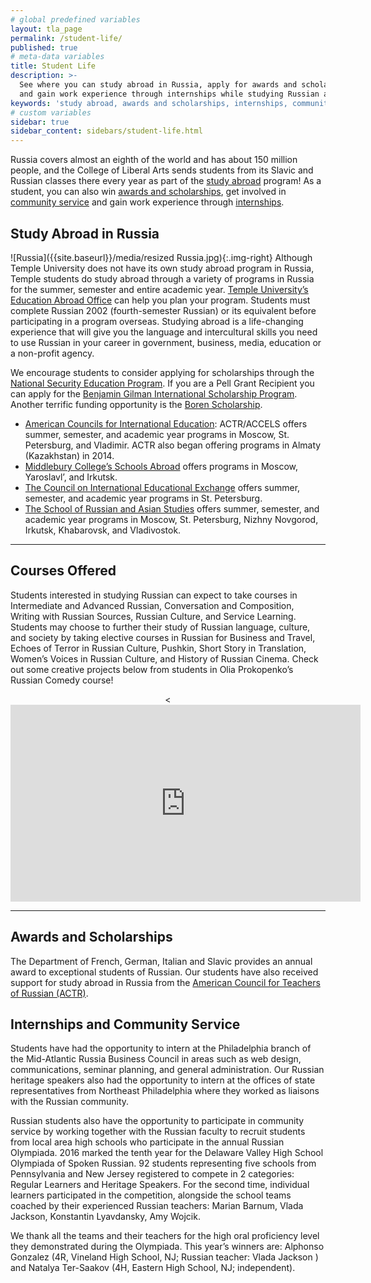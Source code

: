 ```yaml
---
# global predefined variables
layout: tla_page
permalink: /student-life/
published: true
# meta-data variables
title: Student Life
description: >-
  See where you can study abroad in Russia, apply for awards and scholarships, get involved in community service, 
  and gain work experience through internships while studying Russian at Temple University’s College of Liberal Arts.
keywords: 'study abroad, awards and scholarships, internships, community service'
# custom variables
sidebar: true
sidebar_content: sidebars/student-life.html 
---
```

Russia covers almost an eighth of the world and has about 150 million people, and the College of Liberal Arts sends students from its Slavic and Russian classes there every year as part of the [study abroad](#study-abroad-in-russia) program! As a student, you can also win [awards and scholarships](#awards-and-scholarships), get involved in [community service](#internships-and-community-service) and gain work experience through [internships](#internships-and-community-service).

## Study Abroad in Russia
![Russia]({{site.baseurl}}/media/resized Russia.jpg){:.img-right}
Although Temple University does not have its own study abroad program in Russia, Temple students do study abroad through a variety of programs in Russia for the summer, semester and entire academic year. [Temple University’s Education Abroad Office](http://studyabroad.temple.edu/) can help you plan your program. Students must complete Russian 2002 (fourth-semester Russian) or its equivalent before participating in a program overseas. Studying abroad is a life-changing experience that will give you the language and intercultural skills you need to use Russian in your career in government, business, media, education or a non-profit agency.

We encourage students to consider applying for scholarships through the [National Security Education Program](http://iiepassport.org/). If you are a Pell Grant Recipient you can apply for the [Benjamin Gilman International Scholarship Program](http://www.iie.org/programs/gilman-scholarship-program). Another terrific funding opportunity is the [Boren Scholarship](https://borenawards.org/).

- [American Councils for International Education](http://www.acrussiaabroad.org/): ACTR/ACCELS offers summer, semester, and academic year programs in Moscow, St. Petersburg, and Vladimir. ACTR also began offering programs in Almaty (Kazakhstan) in 2014.
- [Middlebury College’s Schools Abroad](http://www.middlebury.edu/sa/russia) offers programs in Moscow, Yaroslavl’, and Irkutsk.
- [The Council on International Educational Exchange](http://www.ciee.org/) offers summer, semester, and academic year programs in St. Petersburg.
- [The School of Russian and Asian Studies](http://www.sras.org/) offers summer, semester, and academic year programs in Moscow, St. Petersburg, Nizhny Novgorod, Irkutsk, Khabarovsk, and Vladivostok.

___

## Courses Offered
Students interested in studying Russian can expect to take courses in Intermediate and Advanced Russian, Conversation and Composition, Writing with Russian Sources, Russian Culture, and Service Learning. Students may choose to further their study of Russian language, culture, and society by taking elective courses in Russian for Business and Travel, Echoes of Terror in Russian Culture, Pushkin, Short Story in Translation, Women’s Voices in Russian Culture, and History of Russian Cinema. Check out some creative projects below from students in Olia Prokopenko’s Russian Comedy course!
<div align="center"><<iframe width="560" height="315" src="https://www.youtube.com/embed/wKClW_81Yog" frameborder="0" allow="autoplay; encrypted-media" allowfullscreen></iframe></div>

___

## Awards and Scholarships
The Department of French, German, Italian and Slavic provides an annual award to exceptional students of Russian. Our students have also received support for study abroad in Russia from the [American Council for Teachers of Russian (ACTR)](http://www.actr.org/).

## Internships and Community Service
Students have had the opportunity to intern at the Philadelphia branch of the Mid-Atlantic Russia Business Council in areas such as web design, communications, seminar planning, and general administration. Our Russian heritage speakers also had the opportunity to intern at the offices of state representatives from Northeast Philadelphia where they worked as liaisons with the Russian community.

Russian students also have the opportunity to participate in community service by working together with the Russian faculty to recruit students from local area high schools who participate in the annual Russian Olympiada. 2016 marked the tenth year for the Delaware Valley High School Olympiada of Spoken Russian. 92 students representing five schools from Pennsylvania and New Jersey registered to compete in 2 categories: Regular Learners and Heritage Speakers. For the second time, individual learners participated in the competition, alongside the school teams coached by their experienced Russian teachers: Marian Barnum, Vlada Jackson, Konstantin Lyavdansky, Amy Wojcik.

We thank all the teams and their teachers for the high oral proficiency level they demonstrated during the Olympiada. This year’s winners are: Alphonso Gonzalez (4R, Vineland High School, NJ; Russian teacher: Vlada Jackson ) and Natalya Ter-Saakov (4H, Eastern High School, NJ; independent).
